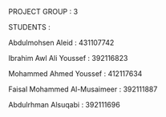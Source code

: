 PROJECT GROUP : 3

STUDENTS :

Abdulmohsen Aleid : 431107742

Ibrahim Awl Ali Youssef : 392116823

Mohammed Ahmed Youssef : 412117634

Faisal Mohammed Al-Musaimeer : 392111887

Abdulrhman Alsuqabi : 392111696

